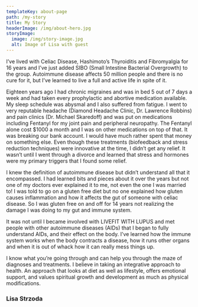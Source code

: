 ```yaml
---
templateKey: about-page
path: /my-story
title: My Story
headerImage: /img/about-hero.jpg
storyImage:
  image: /img/story-image.jpg
  alt: Image of Lisa with guest
---
```

I’ve lived with Celiac Disease, Hashimoto’s Thyroiditis and Fibromyalgia for 16 years and I’ve just added SIBO (Small Intestine Bacterial Overgrowth) to the group. Autoimmune disease affects 50 million people and there is no cure for it, but I’ve learned to live a full and active life in spite of it.

Eighteen years ago I had chronic migraines and was in bed 5 out of 7 days a week and had taken every prophylactic and abortive medication available. My sleep schedule was abysmaI and I also suffered from fatigue. I went to very reputable headache (Diamond Headache Clinic, Dr. Lawrence Robbins) and pain clinics (Dr. Michael Skaredoff) and was put on medications including Fentanyl for my joint pain and peripheral neuropathy. The Fentanyl alone cost $1000 a month and I was on other medications on top of that. It was breaking our bank account. I would have much rather spent that money on something else. Even though these treatments (biofeedback and stress reduction techniques) were innovative at the time, I didn’t get any relief. It wasn’t until I went through a divorce and learned that stress and hormones were my primary triggers that I found some relief.

I knew the definition of autoimmune disease but didn’t understand all that it encompassed. I had learned bits and pieces about it over the years but not one of my doctors ever explained it to me, not even the one I was married to! I was told to go on a gluten free diet but no one explained how gluten causes inflammation and how it affects the gut of someone with celiac disease. So I was gluten free on and off for 14 years not realizing the damage I was doing to my gut and immune system.

It was not until I became involved with LIVEFIT WITH LUPUS and met people with other autoimmune diseases (AIDs) that I began to fully understand AIDs, and their effect on the body. I’ve learned how the immune system works when the body contracts a disease, how it runs other organs and when it is out of whack how it can really mess things up.

I know what you’re going through and can help you through the maze of diagnoses and treatments. I believe in taking an integrative approach to health. An approach that looks at diet as well as lifestyle, offers emotional support, and values spiritual growth and development as much as physical modifications.

### Lisa Strzoda